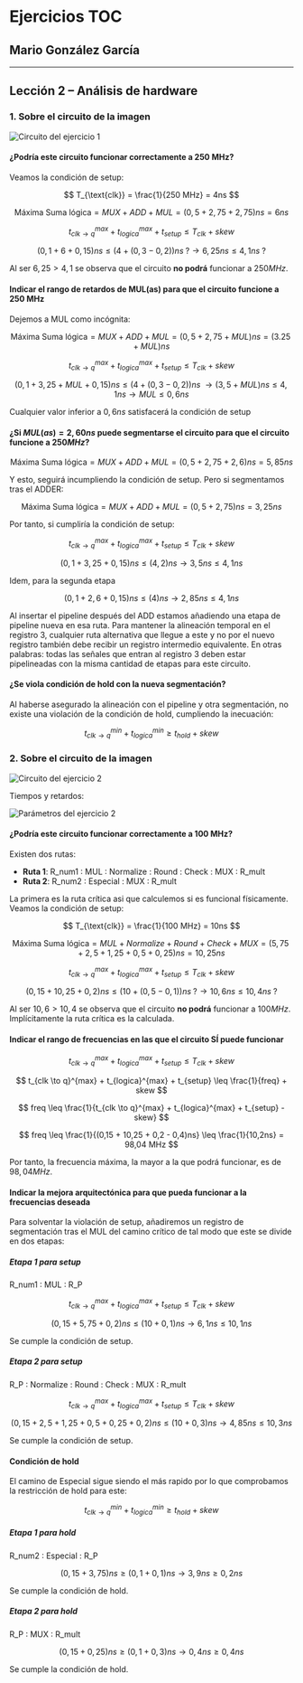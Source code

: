 # Ejercicios TOC

## Mario González García

---

## Lección 2 – Análisis de hardware

### 1. Sobre el circuito de la imagen

![Circuito del ejercicio 1](./public/ej1.png)

#### ¿Podría este circuito funcionar correctamente a 250 MHz?

Veamos la condición de setup:

$$
T_{\text{clk}} = \frac{1}{250 MHz} = 4ns
$$

$$
\text{Máxima Suma lógica} = MUX + ADD + MUL = (0,5 + 2,75 + 2,75)ns = 6ns
$$

$$
t_{clk \to q}^{max} + t_{logica}^{max} + t_{setup} \leq T_{clk} + skew
$$

$$
(0,1 + 6 + 0,15) ns \leq (4 + (0,3 - 0,2))ns \; ? \to 6,25ns \leq 4,1ns  \; ?
$$

Al ser $6,25 > 4,1$ se observa que el circuito **no podrá** funcionar a $250 MHz$.

#### Indicar el rango de retardos de MUL(as) para que el circuito funcione a 250 MHz

Dejemos a MUL como incógnita:

$$
\text{Máxima Suma lógica} = MUX + ADD + MUL = (0,5 + 2,75 + MUL)ns = (3.25 + MUL) ns
$$

$$
t_{clk \to q}^{max} + t_{logica}^{max} + t_{setup} \leq T_{clk} + skew
$$

$$
(0,1 + 3,25 + MUL + 0,15) ns \leq (4 + (0,3 - 0,2))ns \; \to (3,5 + MUL) ns \leq 4,1ns \to MUL \leq 0,6ns
$$

Cualquier valor inferior a $0,6ns$ satisfacerá la condición de setup

#### ¿Si $MUL(as) = 2,60ns$ puede segmentarse el circuito para que el circuito funcione a $250MHz$?

$$
\text{Máxima Suma lógica} = MUX + ADD + MUL = (0,5 + 2,75 + 2,6)ns = 5,85ns
$$

Y esto, seguirá incumpliendo la condición de setup. Pero si segmentamos tras el ADDER:

$$
\text{Máxima Suma lógica} = MUX + ADD + MUL = (0,5 + 2,75)ns = 3,25ns
$$

Por tanto, si cumpliría la condición de setup:

$$
t_{clk \to q}^{max} + t_{logica}^{max} + t_{setup} \leq T_{clk} + skew
$$

$$
(0,1+3,25 + 0,15)ns \leq (4,2)ns \to 3,5ns \leq 4,1ns
$$

Idem, para la segunda etapa

$$
(0,1 + 2,6 + 0,15)ns \leq (4)ns \to 2,85ns \leq 4,1ns
$$

Al insertar el pipeline después del ADD estamos añadiendo una etapa de pipeline nueva en esa ruta. Para mantener la alineación temporal en el registro 3, cualquier ruta alternativa que llegue a este y no por el nuevo registro también debe recibir un registro intermedio equivalente. En otras palabras: todas las señales que entran al registro 3 deben estar pipelineadas con la misma cantidad de etapas para este circuito.

#### ¿Se viola condición de hold con la nueva segmentación?

Al haberse asegurado la alineación con el pipeline y otra segmentación, no existe una violación de la condición de hold, cumpliendo la inecuación:

$$
t_{clk \to q}^{min} + t_{logica}^{min} \geq t_{hold} + skew
$$

### 2. Sobre el circuito de la imagen

![Circuito del ejercicio 2](./public/ej2_1.png)

Tiempos y retardos:

![Parámetros del ejercicio 2](./public/ej2_2.png)

#### ¿Podría este circuito funcionar correctamente a 100 MHz?

Existen dos rutas:

* **Ruta 1**: R_num1 : MUL : Normalize : Round : Check : MUX : R_mult
* **Ruta 2**: R_num2 : Especial : MUX : R_mult

La primera es la ruta crítica asi que calculemos si es funcional físicamente. Veamos la condición de setup:

$$
T_{\text{clk}} = \frac{1}{100 MHz} = 10ns
$$

$$
\text{Máxima Suma lógica} = MUL + Normalize + Round + Check + MUX = (5,75 + 2,5 + 1,25+ 0,5+ 0,25)ns = 10,25ns
$$

$$
t_{clk \to q}^{max} + t_{logica}^{max} + t_{setup} \leq T_{clk} + skew
$$

$$
(0,15 + 10,25 + 0,2) ns \leq (10 + (0,5 - 0,1))ns \; ? \to 10,6ns \leq 10,4ns  \; ?
$$

Al ser $10,6 > 10,4$ se observa que el circuito **no podrá** funcionar a $100 MHz$. Implícitamente la ruta crítica es la calculada.

#### Indicar el rango de frecuencias en las que el circuito SÍ puede funcionar

$$
t_{clk \to q}^{max} + t_{logica}^{max} + t_{setup} \leq T_{clk} + skew
$$

$$
t_{clk \to q}^{max} + t_{logica}^{max} + t_{setup} \leq \frac{1}{freq} + skew
$$

$$
freq \leq \frac{1}{t_{clk \to q}^{max} + t_{logica}^{max} + t_{setup} - skew}
$$

$$
freq \leq \frac{1}{(0,15  + 10,25 + 0,2 - 0,4)ns} \leq \frac{1}{10,2ns} = 98,04 MHz
$$

Por tanto, la frecuencia máxima, la mayor a la que podrá funcionar, es de $98,04MHz$.

#### Indicar la mejora arquitectónica para que pueda funcionar a la frecuencias deseada

Para solventar la violación de setup, añadiremos un registro de segmentación tras el MUL del camino crítico de tal modo que este se divide en dos etapas:

##### Etapa 1 para setup

R_num1 : MUL : R_P

$$
t_{clk \to q}^{max} + t_{logica}^{max} + t_{setup} \leq T_{clk} + skew
$$

$$
(0,15 + 5,75 + 0,2)ns \leq (10 + 0,1)ns \to 6,1ns \leq 10,1ns
$$

Se cumple la condición de setup.

##### Etapa 2 para setup

R_P : Normalize : Round : Check : MUX : R_mult

$$
t_{clk \to q}^{max} + t_{logica}^{max} + t_{setup} \leq T_{clk} + skew
$$

$$
(0,15 + 2,5 + 1,25 + 0,5 + 0,25 + 0,2)ns \leq (10 + 0,3)ns \to 4,85ns \leq 10,3ns
$$

Se cumple la condición de setup.

#### Condición de hold

El camino de Especial sigue siendo el más rapido por lo que comprobamos la restricción de hold para este:

$$
t_{clk \to q}^{min} + t_{logica}^{min} \geq t_{hold} + skew
$$

##### Etapa 1 para hold

R_num2 : Especial : R_P

$$
(0,15 + 3,75)ns \geq (0,1 + 0,1)ns \to 3,9ns \geq 0,2ns
$$

Se cumple la condición de hold.

##### Etapa 2 para hold

R_P : MUX : R_mult

$$
(0,15 + 0,25)ns \geq (0,1 + 0,3)ns \to 0,4ns \geq 0,4ns
$$

Se cumple la condición de hold.
